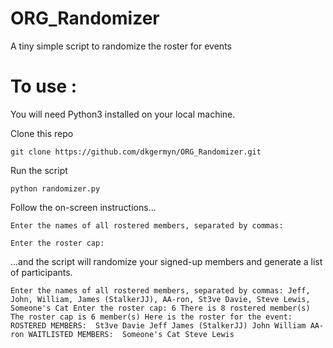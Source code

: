 # ORG_Randomizer
A tiny simple script to randomize the roster for events

# To use :

You will need Python3 installed on your local machine.

Clone this repo

`git clone https://github.com/dkgermyn/ORG_Randomizer.git`

Run the script

`python randomizer.py`

Follow the on-screen instructions...

`Enter the names of all rostered members, separated by commas: `

`Enter the roster cap: `

...and the script will randomize your signed-up members and generate a list of participants.

`
Enter the names of all rostered members, separated by commas: Jeff, John, William, James (StalkerJJ), AA-ron, St3ve Davie, Steve Lewis, Someone's Cat
Enter the roster cap: 6
There is 8 rostered member(s)
The roster cap is 6 member(s)
Here is the roster for the event:
ROSTERED MEMBERS: 
St3ve Davie
Jeff
James (StalkerJJ)
John
William
AA-ron
WAITLISTED MEMBERS: 
Someone's Cat
Steve Lewis
`
